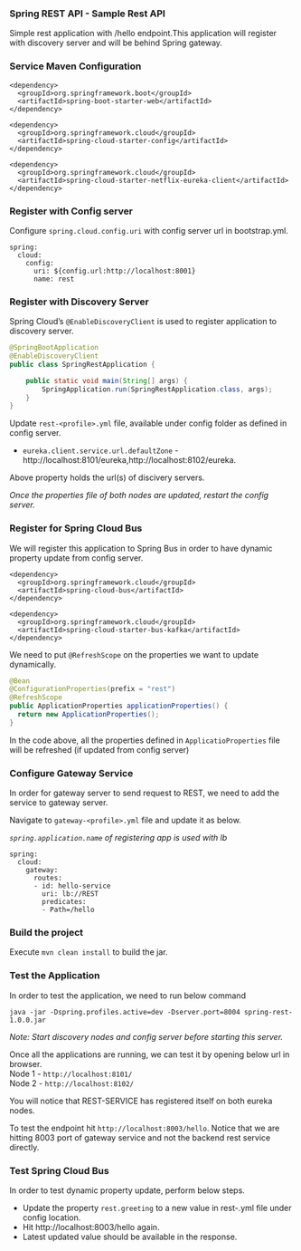 ### Spring REST API - Sample Rest API

Simple rest application with /hello endpoint.This application will register with discovery server and will be behind Spring gateway.

### Service Maven Configuration

```
<dependency>
  <groupId>org.springframework.boot</groupId>
  <artifactId>spring-boot-starter-web</artifactId>
</dependency>

<dependency>
  <groupId>org.springframework.cloud</groupId>
  <artifactId>spring-cloud-starter-config</artifactId>
</dependency>

<dependency>
  <groupId>org.springframework.cloud</groupId>
  <artifactId>spring-cloud-starter-netflix-eureka-client</artifactId>
</dependency>
```    
### Register with Config server

Configure `spring.cloud.config.uri` with config server url in bootstrap.yml.

```
spring:
  cloud:
    config:
      uri: ${config.url:http://localhost:8001}
      name: rest
```   

### Register with Discovery Server

Spring Cloud’s `@EnableDiscoveryClient` is used to register application to discovery server.

```java
@SpringBootApplication
@EnableDiscoveryClient
public class SpringRestApplication {

	public static void main(String[] args) {
		SpringApplication.run(SpringRestApplication.class, args);
	}
}

```
Update `rest-<profile>.yml` file, available under config folder as defined in config server.  

- `eureka.client.service.url.defaultZone` - http://localhost:8101/eureka,http://localhost:8102/eureka. 

Above property holds the url(s) of discivery servers.

*Once the properties file of both nodes are updated, restart the config server.*

### Register for Spring Cloud Bus

We will register this application to Spring Bus in order to have dynamic property update from config server.

```
<dependency>
  <groupId>org.springframework.cloud</groupId>
  <artifactId>spring-cloud-bus</artifactId>
</dependency>

<dependency>
  <groupId>org.springframework.cloud</groupId>
  <artifactId>spring-cloud-starter-bus-kafka</artifactId>
</dependency>
```
We need to put `@RefreshScope` on the properties we want to update dynamically.

```java
@Bean
@ConfigurationProperties(prefix = "rest")
@RefreshScope
public ApplicationProperties applicationProperties() {
  return new ApplicationProperties();
}
```

In the code above, all the properties defined in `ApplicatioProperties` file will be refreshed (if updated from config server)

### Configure Gateway Service

In order for gateway server to send request to REST, we need to add the service to gateway server. 

Navigate to `gateway-<profile>.yml` file and update it as below. 

*`spring.application.name` of registering app is used with lb*

```
spring:
  cloud:
    gateway:
      routes:
      - id: hello-service
        uri: lb://REST
        predicates:
        - Path=/hello 
```
### Build the project

Execute `mvn clean install` to build the jar.

### Test the Application

In order to test the application, we need to run below command

`java -jar -Dspring.profiles.active=dev -Dserver.port=8004 spring-rest-1.0.0.jar`  

*Note: Start discovery nodes and config server before starting this server.*

Once all the applications are running, we can test it by opening below url in browser.  
Node 1 - `http://localhost:8101/`    
Node 2 - `http://localhost:8102/`  

You will notice that REST-SERVICE has registered itself on both eureka nodes.

To test the endpoint hit `http://localhost:8003/hello`. Notice that we are hitting 8003 port of gateway service and not the backend rest service directly.

### Test Spring Cloud Bus

In order to test dynamic property update, perform below steps.
* Update the property `rest.greeting` to a new value in rest-<profile>.yml file under config location.
* Hit http://localhost:8003/hello again.
* Latest updated value should be available in the response.	

